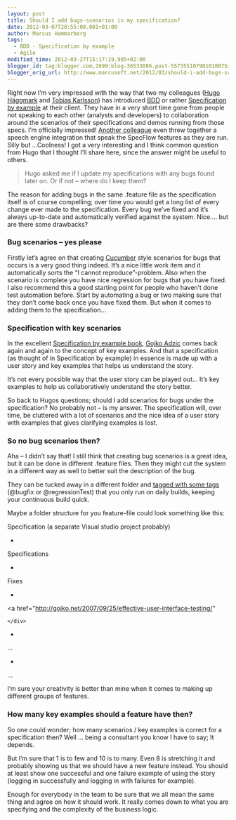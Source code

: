 ```yaml
---
layout: post
title: Should I add bugs-scenarios in my specification?
date: 2012-03-07T20:55:00.001+01:00
author: Marcus Hammarberg
tags:
  - BDD - Specification by example
  - Agile
modified_time: 2012-03-27T15:17:19.985+02:00
blogger_id: tag:blogger.com,1999:blog-36533086.post-5573551079010100753
blogger_orig_url: http://www.marcusoft.net/2012/03/should-i-add-bugs-scenarios-in-my.html
---
```


Right now I’m very impressed with the way that two my colleagues
(<a href="http://www.hugohaggmark.com/" target="_blank">Hugo Häggmark</a>
and <a href="http://www.tobias-karlsson.se/" target="_blank">Tobias
Karlsson</a>) has introduced
<a href="http://en.wikipedia.org/wiki/Behavior_Driven_Development"
target="_blank">BDD</a> or rather
<a href="http://specificationbyexample.com/"
target="_blank">Specification by example</a> at their client. They have
in a very short time gone from people not speaking to each other
(analysts and developers) to collaboration around the scenarios of their
specifications and demos running from those specs. I’m officially
impressed!
<a href="https://twitter.com/#!/toresta" target="_blank">Another
colleague</a> even threw together a speech engine integration that speak
the SpecFlow features as they are run. Silly but …Coolness!
I got a very interesting and I think common question from Hugo that I
thought I’ll share here, since the answer might be useful to others.

> Hugo asked me if I update my specifications with any bugs found later
> on. Or if not – where do I keep them?

<a href="" id="more"></a>
The reason for adding bugs in the same .feature file as the
specification itself is of course compelling; over time you would get a
long list of every change ever made to the specification. Every bug
we’ve fixed and it’s always up-to-date and automatically verified
against the system. Nice…. but are there some drawbacks?


### Bug scenarios – yes please

Firstly let’s agree on that creating
<a href="https://github.com/aslakhellesoy/cucumber/wiki/"
target="_blank">Cucumber</a> style scenarios for bugs that occurs is a
very good thing indeed. It’s a nice little work item and it
automatically sorts the “I cannot reproduce”-problem. Also when the
scenario is complete you have nice regression for bugs that you have
fixed.
I also recommend this a good starting point for people who haven’t done
test automation before. Start by automating a bug or two making sure
that they don’t come back once you have fixed them.
But when it comes to adding them to the specification…

### Specification with key scenarios

<div align="left">

In the excellent
<a href="http://manning.com/adzic/" target="_blank">Specification by
example book</a>,
<a href="http://gojko.net/" target="_blank">Gojko Adzic</a> comes back
again and again to the concept of key examples. And that a specification
(as thought of in Specification by example) in essence is made up with a
user story and key examples that helps us understand the story.

</div>

<div align="left">

It’s not every possible way that the user story can be played out… It’s
key examples to help us collaboratively understand the story better.

</div>

<div align="left">

So back to Hugos questions; should I add scenarios for bugs under the
specification? No probably not – is my answer. The specification will,
over time, be cluttered with a lot of scenarios and the nice idea of a
user story with examples that gives clarifying examples is lost.

</div>

### So no bug scenarios then?

<div align="left">

Aha – I didn’t say that! I still think that creating bug scenarios is a
great idea, but it can be done in different .feature files. Then they
might cut the system in a different way as well to better suit the
description of the bug.

</div>

<div align="left">

They can be tucked away in a different folder and <a
href="http://www.marcusoft.net/2010/12/using-tags-in-specflow-features.html"
target="_blank">tagged with some tags</a> (@bugfix or @regressionTest)
that you only run on daily builds, keeping your continuous build quick.

</div>

<div align="left">

Maybe a folder structure for you feature-file could look something like
this:

</div>

<div align="left">

Specification (a separate Visual studio project probably)

</div>

-   <div align="left">
   Specifications
   </div>

-   <div align="left">
   Fixes
   </div>

-   <div align="left">
   <a href="http://gojko.net/2007/09/25/effective-user-interface-testing/"

    </div>

-   <div align="left">
   …
   </div>

-   <div align="left">
   …
   </div>

<div align="left">

I’m sure your creativity is better than mine when it comes to making up
different groups of features.

</div>

### How many key examples should a feature have then?

<div align="left">

So one could wonder; how many scenarios / key examples is correct for a
specification then? Well … being a consultant you know I have to say; It
depends.

</div>

<div align="left">

But I’m sure that 1 is to few and 10 is to many. Even 8 is stretching it
and probably showing us that we should have a new feature instead. You
should at least show one successful and one failure example of using the
story (logging in successfully and logging in with failures for
example).

</div>

<div align="left">

Enough for everybody in the team to be sure that we all mean the same
thing and agree on how it should work. It really comes down to what you
are specifying and the complexity of the business logic.

</div>
